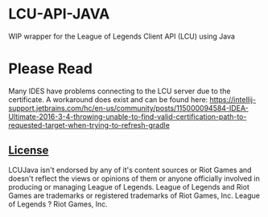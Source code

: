 # LCU-API-JAVA
WIP wrapper for the League of Legends Client API (LCU) using Java

# Please Read

Many IDES have problems connecting to the LCU server due to the certificate. A workaround does exist and can be found here:
https://intellij-support.jetbrains.com/hc/en-us/community/posts/115000094584-IDEA-Ultimate-2016-3-4-throwing-unable-to-find-valid-certification-path-to-requested-target-when-trying-to-refresh-gradle

## [License](LICENSE.md)
LCUJava isn't endorsed by any of it's content sources or Riot Games and doesn't reflect the views or opinions of them or anyone officially involved in producing or managing League of Legends. League of Legends and Riot Games are trademarks or registered trademarks of Riot Games, Inc. League of Legends ? Riot Games, Inc.